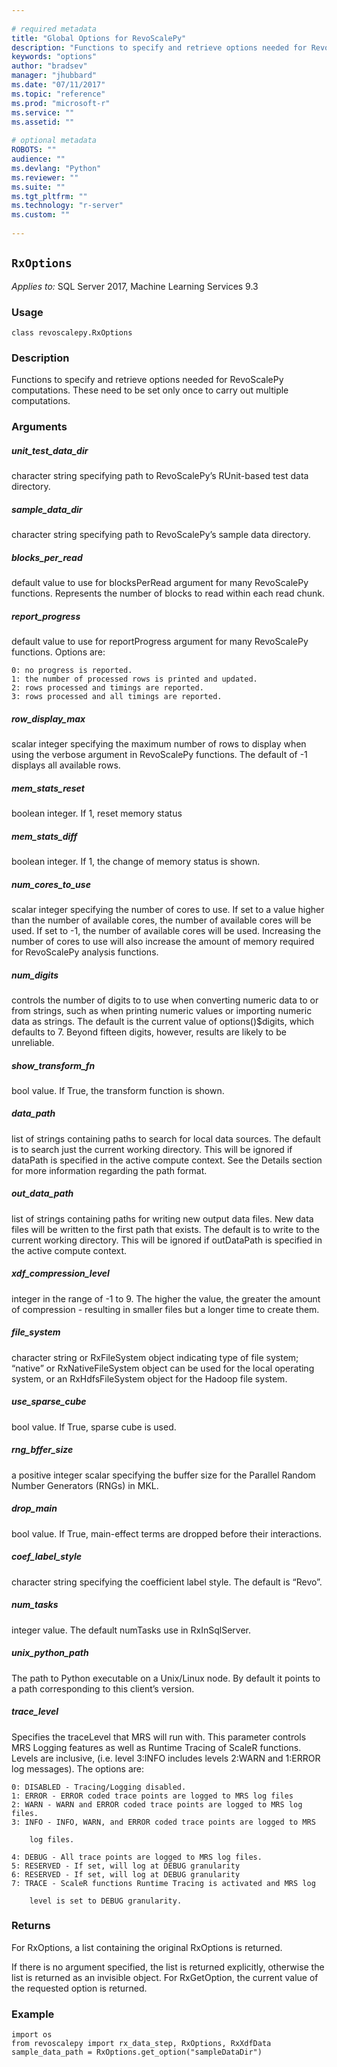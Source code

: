 ```yaml
--- 
 
# required metadata 
title: "Global Options for RevoScalePy" 
description: "Functions to specify and retrieve options needed for RevoScalePy computations. These need to be set only once to carry out multiple computations." 
keywords: "options" 
author: "bradsev" 
manager: "jhubbard" 
ms.date: "07/11/2017" 
ms.topic: "reference" 
ms.prod: "microsoft-r" 
ms.service: "" 
ms.assetid: "" 
 
# optional metadata 
ROBOTS: "" 
audience: "" 
ms.devlang: "Python" 
ms.reviewer: "" 
ms.suite: "" 
ms.tgt_pltfrm: "" 
ms.technology: "r-server" 
ms.custom: "" 
 
---
```


## `RxOptions`


*Applies to:* SQL Server 2017, Machine Learning Services 9.3


### Usage



```
class revoscalepy.RxOptions
```




### Description

Functions to specify and retrieve options needed for RevoScalePy computations. These need to be set only once to carry out multiple computations.


### Arguments


##### unit_test_data_dir

character string specifying path to RevoScalePy’s
RUnit-based test data directory.


##### sample_data_dir

character string specifying path to RevoScalePy’s
sample data directory.


##### blocks_per_read

default value to use for blocksPerRead argument for
many RevoScalePy functions. Represents the number of blocks to read within
each read chunk.


##### report_progress

default value to use for reportProgress argument for
many RevoScalePy functions. Options are:

    0: no progress is reported.
    1: the number of processed rows is printed and updated.
    2: rows processed and timings are reported.
    3: rows processed and all timings are reported.


##### row_display_max

scalar integer specifying the maximum number of rows
to display when using the verbose argument in RevoScalePy functions. The
default of -1 displays all available rows.


##### mem_stats_reset

boolean integer. If 1, reset memory status


##### mem_stats_diff

boolean integer. If 1, the change of memory status is
shown.


##### num_cores_to_use

scalar integer specifying the number of cores to use.
If set to a value higher than the number of available cores, the number of
available cores will be used. If set to -1, the number of available cores
will be used. Increasing the number of cores to use will also increase the
amount of memory required for RevoScalePy analysis functions.


##### num_digits

controls the number of digits to to use when converting
numeric data to or from strings, such as when printing numeric values or
importing numeric data as strings. The default is the current value of
options()$digits, which defaults to 7. Beyond fifteen digits, however,
results are likely to be unreliable.


##### show_transform_fn

bool value. If True, the transform function is
shown.


##### data_path

list of strings containing paths to search for local data
sources. The default is to search just the current working directory. This
will be ignored if dataPath is specified in the active compute context. See
the Details section for more information regarding the path format.


##### out_data_path

list of strings containing paths for writing new
output data files. New data files will be written to the first path that
exists. The default is to write to the current working directory. This will
be ignored if outDataPath is specified in the active compute context.


##### xdf_compression_level

integer in the range of -1 to 9. The higher the
value, the greater the amount of compression - resulting in smaller files
but a longer time to create them.


##### file_system

character string or RxFileSystem object indicating type
of file system; “native” or RxNativeFileSystem object can be used for the
local operating system, or an RxHdfsFileSystem object for the Hadoop file
system.


##### use_sparse_cube

bool value. If True, sparse cube is used.


##### rng_bffer_size

a positive integer scalar specifying the buffer size
for the Parallel Random Number Generators (RNGs) in MKL.


##### drop_main

bool value. If True, main-effect terms are dropped
before their interactions.


##### coef_label_style

character string specifying the coefficient label
style. The default is “Revo”.


##### num_tasks

integer value. The default numTasks use in RxInSqlServer.


##### unix_python_path

The path to Python executable on a Unix/Linux node.
By default it points to a path corresponding to this client’s version.


##### trace_level

Specifies the traceLevel that MRS will run with. This
parameter controls MRS Logging features as well as Runtime Tracing of
ScaleR functions. Levels are inclusive, (i.e. level 3:INFO includes levels
2:WARN and 1:ERROR log messages). The options are:

    0: DISABLED - Tracing/Logging disabled.
    1: ERROR - ERROR coded trace points are logged to MRS log files
    2: WARN - WARN and ERROR coded trace points are logged to MRS log files.
    3: INFO - INFO, WARN, and ERROR coded trace points are logged to MRS

        log files.

    4: DEBUG - All trace points are logged to MRS log files.
    5: RESERVED - If set, will log at DEBUG granularity
    6: RESERVED - If set, will log at DEBUG granularity
    7: TRACE - ScaleR functions Runtime Tracing is activated and MRS log

        level is set to DEBUG granularity.


### Returns

For RxOptions, a list containing the original RxOptions is returned.

If there is no argument specified, the list is returned explicitly, otherwise
the list is returned as an invisible object. For RxGetOption, the current value
of the requested option is returned.


### Example



```
import os
from revoscalepy import rx_data_step, RxOptions, RxXdfData
sample_data_path = RxOptions.get_option("sampleDataDir")
```

